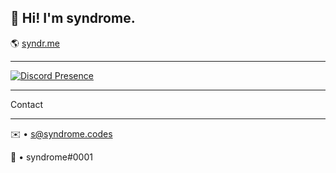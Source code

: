 ## 👋 Hi! I'm syndrome.

🌎 [syndr.me](https://syndr.me)

________
[![Discord Presence](https://lanyard-profile-readme.vercel.app/api/:id)](https://discord.com/users/119931793972527109)
________

Contact
________

✉️ • s@syndrome.codes

💬 • syndrome#0001
